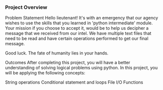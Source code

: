 ### Project Overview

 Problem Statement
Hello lieutenant! It's with an emergency that our agency wishes to use the skills that you learned in 'python intermediate' module. Your mission if you choose to accept it, would be to help us decipher a message that we received from our intel. We have multiple text files that need to be read and have certain operations performed to get our final message.

Good luck. The fate of humanity lies in your hands.

Outcomes
After completing this project, you will have a better understanding of solving logical problems using python. In this project, you will be applying the following concepts:

String operations
Conditional statement and loops
File I/O
Functions


